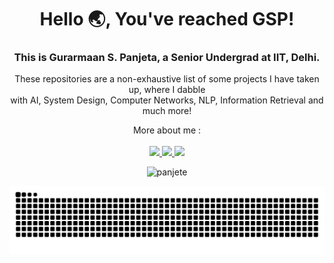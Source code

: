 
<div align='center'>

# Hello :earth_asia:, You've reached GSP!
  
### This is Gurarmaan S. Panjeta, a Senior Undergrad at IIT, Delhi.

These repositories are a non-exhaustive list of some projects I have taken up, where I dabble <br/> with AI, System Design, Computer Networks, NLP, Information Retrieval and much more!




<p>
  More about me :  <br/><br/>
  <span>
  <a href="https://www.linkedin.com/in/gurarmaanpanjeta">
    <img src="https://img.shields.io/badge/LinkedIn-0077B5?style=for-the-badge&logo=linkedin&logoColor=white" />        
  </a>
  <a href="mailto:suparmaansingh@gmail.com">
    <img src="https://img.shields.io/badge/Mail-green?style=for-the-badge&logo=gmail&logoColor=white" />   
  </a>
  <a href="https://panjete.github.io">
    <img src="https://img.shields.io/badge/Webpage-black?style=for-the-badge&logo=readme&logoColor=white" />   
  </a>
  </span>
</p>
</div>

<!-- ### GitStats:
You can reach out to me on  [linkedIn](https://www.linkedin.com/in/gurarmaanpanjeta/) or :email: suparmaansingh@gmail.com
More about me at :link: [my webpage!](https://panjete.github.io)

<img src="https://img.shields.io/badge/ga%23121011.svg?style=for-the-badge&logo=gmail&logoColor=white" />   
### Experienced in :
<p align="center"> <a href="https://www.w3schools.com/cpp/" target="_blank" rel="noreferrer"> <img src="https://raw.githubusercontent.com/devicons/devicon/master/icons/cplusplus/cplusplus-original.svg" alt="cplusplus" width="40" height="40"/> </a> <a href="https://www.python.org" target="_blank" rel="noreferrer"> <img src="https://raw.githubusercontent.com/devicons/devicon/master/icons/python/python-original.svg" alt="python" width="40" height="40"/> </a> <a href="https://www.cprogramming.com/" target="_blank" rel="noreferrer"> <img src="https://raw.githubusercontent.com/devicons/devicon/master/icons/c/c-original.svg" alt="c" width="40" height="40"/> </a> <a href="https://en.wikipedia.org/wiki/Java_(programming_language)" target="_blank" rel="noreferrer"> <img src="https://dev.java/assets/images/java-logo-vert-blk.png" alt="c" width="40" height="40"/> </a> <a href="https://www.tensorflow.org" target="_blank" rel="noreferrer"> <img src="https://www.vectorlogo.zone/logos/tensorflow/tensorflow-icon.svg" alt="tensorflow" width="40" height="40"/> </a> <a href="https://www.nsnam.org"><img src="https://miro.medium.com/v2/resize:fit:1400/1*UfiUbQE-yA5AA9uoZEX3CQ.png" width="40" height="45"></a>
</p>

-->
<p align="center">
 <img src="https://github-readme-stats.vercel.app/api?username=panjete&show_icons=true&locale=en&theme=highcontrast" alt="panjete" width="480"  height="480"/> 
</p>
<!-- ### GitStats:
<img src="https://github-readme-stats.vercel.app/api/top-langs?username=panjete&show_icons=true&locale=en&layout=compact&theme=highcontrast" alt="panjete" width="240"  height="320"/>
-->


<div align='center'>
<picture>
  <source media="(prefers-color-scheme: dark)" srcset="https://raw.githubusercontent.com/panjete/panjete/output/github-contribution-grid-snake-dark.svg" />
  <source media="(prefers-color-scheme: light)" srcset="https://raw.githubusercontent.com/panjete/panjete/output/github-contribution-grid-snake.svg"" />
  <img alt="github-snake" src="https://raw.githubusercontent.com/panjete/panjete/output/github-contribution-grid-snake.svg"" />
</picture>
</div>



<!--
**Panjete/panjete** is a ✨ _special_ ✨ repository because its `README.md` (this file) appears on your GitHub profile.

Here are some ideas to get you started:

- 🔭 I’m currently working on ...
- 🌱 I’m currently learning ...
- 👯 I’m looking to collaborate on ...
- 🤔 I’m looking for help with ...
- 💬 Ask me about ...
- 📫 How to reach me: ...
- 😄 Pronouns: ...
- ⚡ Fun fact: ...
-->
